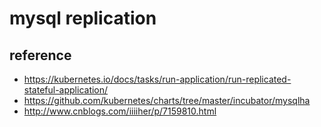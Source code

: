 # mysql replication


## reference
 * https://kubernetes.io/docs/tasks/run-application/run-replicated-stateful-application/
 * https://github.com/kubernetes/charts/tree/master/incubator/mysqlha
 * http://www.cnblogs.com/iiiiher/p/7159810.html

